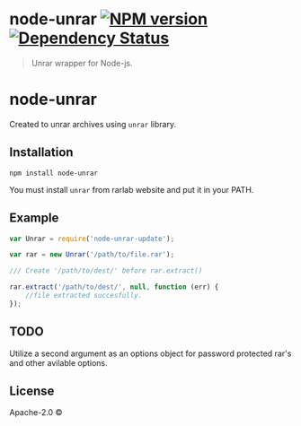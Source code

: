 # node-unrar [![NPM version][npm-image]][npm-url] [![Dependency Status][daviddm-image]][daviddm-url]
> Unrar wrapper for Node-js.


# node-unrar

Created to unrar archives using `unrar` library.

## Installation

`npm install node-unrar`

You must install `unrar` from rarlab website and put it in your PATH.

## Example

```js
var Unrar = require('node-unrar-update');

var rar = new Unrar('/path/to/file.rar');

/// Create '/path/to/dest/' before rar.extract()

rar.extract('/path/to/dest/', null, function (err) {
    //file extracted succesfully.
});
```

## TODO
Utilize a second argument as an options object for password protected rar's and other avilable options.


## License

Apache-2.0 ©


[npm-image]: https://badge.fury.io/js/node-unrar.svg
[npm-url]: https://npmjs.org/package/node-unrar
[travis-image]: https://travis-ci.org/scopsy/node-unrar.svg?branch=master
[travis-url]: https://travis-ci.org/scopsy/node-unrar
[daviddm-image]: https://david-dm.org/scopsy/node-unrar.svg?theme=shields.io
[daviddm-url]: https://david-dm.org/scopsy/node-unrar
